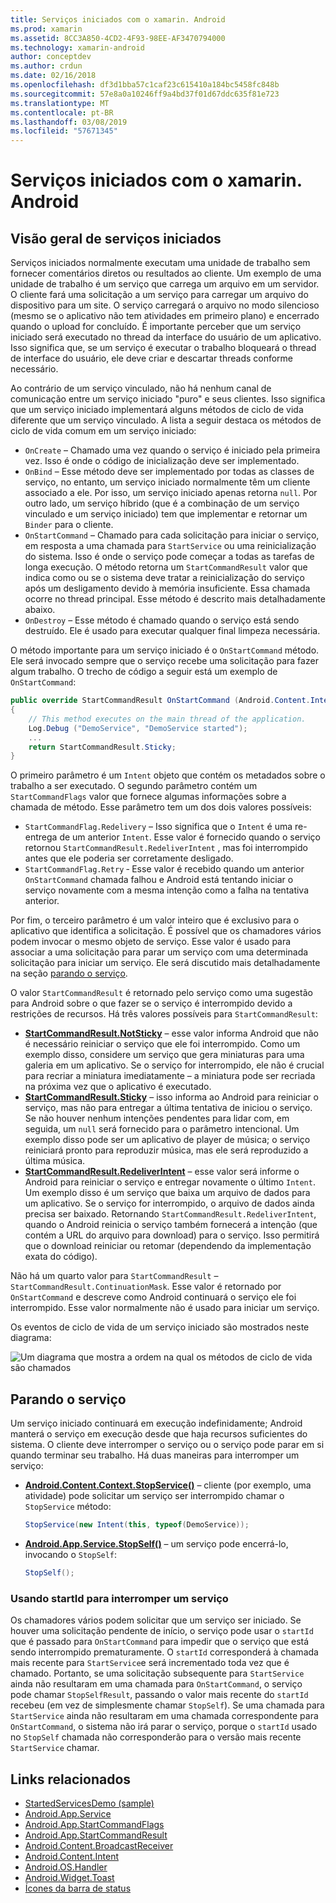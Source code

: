 ```yaml
---
title: Serviços iniciados com o xamarin. Android
ms.prod: xamarin
ms.assetid: 8CC3A850-4CD2-4F93-98EE-AF3470794000
ms.technology: xamarin-android
author: conceptdev
ms.author: crdun
ms.date: 02/16/2018
ms.openlocfilehash: df3d1bba57c1caf23c615410a184bc5458fc848b
ms.sourcegitcommit: 57e8a0a10246ff9a4bd37f01d67ddc635f81e723
ms.translationtype: MT
ms.contentlocale: pt-BR
ms.lasthandoff: 03/08/2019
ms.locfileid: "57671345"
---
```

# <a name="started-services-with-xamarinandroid"></a>Serviços iniciados com o xamarin. Android

## <a name="started-services-overview"></a>Visão geral de serviços iniciados

Serviços iniciados normalmente executam uma unidade de trabalho sem fornecer comentários diretos ou resultados ao cliente. Um exemplo de uma unidade de trabalho é um serviço que carrega um arquivo em um servidor. O cliente fará uma solicitação a um serviço para carregar um arquivo do dispositivo para um site. O serviço carregará o arquivo no modo silencioso (mesmo se o aplicativo não tem atividades em primeiro plano) e encerrado quando o upload for concluído. É importante perceber que um serviço iniciado será executado no thread da interface do usuário de um aplicativo. Isso significa que, se um serviço é executar o trabalho bloqueará o thread de interface do usuário, ele deve criar e descartar threads conforme necessário.

Ao contrário de um serviço vinculado, não há nenhum canal de comunicação entre um serviço iniciado "puro" e seus clientes. Isso significa que um serviço iniciado implementará alguns métodos de ciclo de vida diferente que um serviço vinculado. A lista a seguir destaca os métodos de ciclo de vida comum em um serviço iniciado:

* `OnCreate` &ndash; Chamado uma vez quando o serviço é iniciado pela primeira vez. Isso é onde o código de inicialização deve ser implementado.
* `OnBind` &ndash; Esse método deve ser implementado por todas as classes de serviço, no entanto, um serviço iniciado normalmente têm um cliente associado a ele. Por isso, um serviço iniciado apenas retorna `null`. Por outro lado, um serviço híbrido (que é a combinação de um serviço vinculado e um serviço iniciado) tem que implementar e retornar um `Binder` para o cliente.
* `OnStartCommand` &ndash; Chamado para cada solicitação para iniciar o serviço, em resposta a uma chamada para `StartService` ou uma reinicialização do sistema. Isso é onde o serviço pode começar a todas as tarefas de longa execução. O método retorna um `StartCommandResult` valor que indica como ou se o sistema deve tratar a reinicialização do serviço após um desligamento devido à memória insuficiente. Essa chamada ocorre no thread principal. Esse método é descrito mais detalhadamente abaixo.
* `OnDestroy` &ndash; Esse método é chamado quando o serviço está sendo destruído. Ele é usado para executar qualquer final limpeza necessária.

O método importante para um serviço iniciado é o `OnStartCommand` método. Ele será invocado sempre que o serviço recebe uma solicitação para fazer algum trabalho. O trecho de código a seguir está um exemplo de `OnStartCommand`: 

```csharp
public override StartCommandResult OnStartCommand (Android.Content.Intent intent, StartCommandFlags flags, int startId)
{
    // This method executes on the main thread of the application.
    Log.Debug ("DemoService", "DemoService started");
    ...
    return StartCommandResult.Sticky;
}
```

O primeiro parâmetro é um `Intent` objeto que contém os metadados sobre o trabalho a ser executado. O segundo parâmetro contém um `StartCommandFlags` valor que fornece algumas informações sobre a chamada de método. Esse parâmetro tem um dos dois valores possíveis:

* `StartCommandFlag.Redelivery` &ndash; Isso significa que o `Intent` é uma re-entrega de um anterior `Intent`. Esse valor é fornecido quando o serviço retornou `StartCommandResult.RedeliverIntent` , mas foi interrompido antes que ele poderia ser corretamente desligado.
* `StartCommandFlag.Retry` &dash; Esse valor é recebido quando um anterior `OnStartCommand` chamada falhou e Android está tentando iniciar o serviço novamente com a mesma intenção como a falha na tentativa anterior.
 
Por fim, o terceiro parâmetro é um valor inteiro que é exclusivo para o aplicativo que identifica a solicitação. É possível que os chamadores vários podem invocar o mesmo objeto de serviço. Esse valor é usado para associar a uma solicitação para parar um serviço com uma determinada solicitação para iniciar um serviço. Ele será discutido mais detalhadamente na seção [parando o serviço](#Stopping_the_Service). 

O valor `StartCommandResult` é retornado pelo serviço como uma sugestão para Android sobre o que fazer se o serviço é interrompido devido a restrições de recursos. Há três valores possíveis para `StartCommandResult`:

* **[StartCommandResult.NotSticky](https://developer.xamarin.com/api/field/Android.App.StartCommandResult.NotSticky/)**  &ndash; esse valor informa Android que não é necessário reiniciar o serviço que ele foi interrompido. Como um exemplo disso, considere um serviço que gera miniaturas para uma galeria em um aplicativo. Se o serviço for interrompido, ele não é crucial para recriar a miniatura imediatamente &ndash; a miniatura pode ser recriada na próxima vez que o aplicativo é executado.
* **[StartCommandResult.Sticky](https://developer.xamarin.com/api/field/Android.App.StartCommandResult.Sticky/)**  &ndash; isso informa ao Android para reiniciar o serviço, mas não para entregar a última tentativa de iniciou o serviço. Se não houver nenhum intenções pendentes para lidar com, em seguida, um `null` será fornecido para o parâmetro intencional. Um exemplo disso pode ser um aplicativo de player de música; o serviço reiniciará pronto para reproduzir música, mas ele será reproduzido a última música. 
* **[StartCommandResult.RedeliverIntent](https://developer.xamarin.com/api/field/Android.App.StartCommandResult.RedeliverIntent/)**  &ndash; esse valor será informe o Android para reiniciar o serviço e entregar novamente o último `Intent`. Um exemplo disso é um serviço que baixa um arquivo de dados para um aplicativo. Se o serviço for interrompido, o arquivo de dados ainda precisa ser baixado. Retornando `StartCommandResult.RedeliverIntent`, quando o Android reinicia o serviço também fornecerá a intenção (que contém a URL do arquivo para download) para o serviço. Isso permitirá que o download reiniciar ou retomar (dependendo da implementação exata do código).

Não há um quarto valor para `StartCommandResult` &ndash; `StartCommandResult.ContinuationMask`. Esse valor é retornado por `OnStartCommand` e descreve como Android continuará o serviço ele foi interrompido. Esse valor normalmente não é usado para iniciar um serviço.

Os eventos de ciclo de vida de um serviço iniciado são mostrados neste diagrama: 

![Um diagrama que mostra a ordem na qual os métodos de ciclo de vida são chamados](started-services-images/started-service-01.png "um diagrama que mostra a ordem na qual os métodos de ciclo de vida são chamados.")


<a name="Stopping_the_Service" />

## <a name="stopping-the-service"></a>Parando o serviço

Um serviço iniciado continuará em execução indefinidamente; Android manterá o serviço em execução desde que haja recursos suficientes do sistema. O cliente deve interromper o serviço ou o serviço pode parar em si quando terminar seu trabalho. Há duas maneiras para interromper um serviço: 
 
* **[Android.Content.Context.StopService()](https://developer.xamarin.com/api/member/Android.Content.Context.StopService/p/Android.Content.Intent/)**  &ndash; cliente (por exemplo, uma atividade) pode solicitar um serviço ser interrompido chamar o `StopService` método: 

    ```csharp
    StopService(new Intent(this, typeof(DemoService));
    ```

* **[Android.App.Service.StopSelf()](https://developer.xamarin.com/api/member/Android.App.Service.StopSelf()/)**  &ndash; um serviço pode encerrá-lo, invocando o `StopSelf`:

    ```csharp
    StopSelf();
    ```
    
### <a name="using-startid-to-stop-a-service"></a>Usando startId para interromper um serviço

Os chamadores vários podem solicitar que um serviço ser iniciado. Se houver uma solicitação pendente de início, o serviço pode usar o `startId` que é passado para `OnStartCommand` para impedir que o serviço que está sendo interrompido prematuramente. O `startId` corresponderá à chamada mais recente para `StartService`e será incrementado toda vez que é chamado. Portanto, se uma solicitação subsequente para `StartService` ainda não resultaram em uma chamada para `OnStartCommand`, o serviço pode chamar `StopSelfResult`, passando o valor mais recente do `startId` recebeu (em vez de simplesmente chamar `StopSelf`). Se uma chamada para `StartService` ainda não resultaram em uma chamada correspondente para `OnStartCommand`, o sistema não irá parar o serviço, porque o `startId` usado no `StopSelf` chamada não corresponderão para o versão mais recente `StartService` chamar.


## <a name="related-links"></a>Links relacionados

- [StartedServicesDemo (sample)](https://developer.xamarin.com/samples/monodroid/ApplicationFundamentals/ServiceSamples/StartedServicesDemo/)
- [Android.App.Service](https://developer.xamarin.com/api/type/Android.App.Service)
- [Android.App.StartCommandFlags](https://developer.xamarin.com/api/type/Android.App.StartCommandFlags)
- [Android.App.StartCommandResult](https://developer.xamarin.com/api/type/Android.App.StartCommandResult)
- [Android.Content.BroadcastReceiver](https://developer.xamarin.com/api/type/Android.Content.BroadcastReceiver/)
- [Android.Content.Intent](https://developer.xamarin.com/api/type/Android.Content.Intent)
- [Android.OS.Handler](https://developer.xamarin.com/api/type/Android.OS.Handler/)
- [Android.Widget.Toast](https://developer.xamarin.com/api/type/Android.Widget.Toast/)
- [Ícones da barra de status](https://developer.android.com/guide/practices/ui_guidelines/icon_design_status_bar.html)
